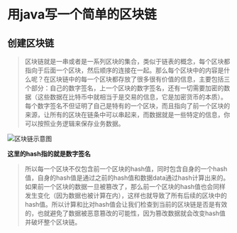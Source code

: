# 用java写一个简单的区块链

## 创建区块链

>区块链就是一串或者是一系列区块的集合，类似于链表的概念，每个区块都指向于后面一个区块，然后顺序的连接在一起。那么每个区块中的内容是什么呢？在区块链中的每一个区块都存放了很多很有价值的信息，主要包括三个部分：自己的数字签名，上一个区块的数字签名，还有一切需要加密的数据（这些数据在比特币中就相当于是交易的信息，它是加密货币的本质）。每个数字签名不但证明了自己是特有的一个区块，而且指向了前一个区块的来源，让所有的区块在链条中可以串起来，而数据就是一些特定的信息，你可以按照业务逻辑来保存业务数据。

![区块链示意图](https://github.com/pibigstar/noobchain/raw/master/01.png)

**这里的hash指的就是数字签名**

> 所以每一个区块不仅包含前一个区块的hash值，同时包含自身的一个hash值，自身的hash值是通过之前的hash值和数据data通过hash计算出来的。如果前一个区块的数据一旦被篡改了，那么前一个区块的hash值也会同样发生变化（因为数据也被计算在内），这样也就导致了所有后续的区块中的hash值。所以计算和比对hash值会让我们检查到当前的区块链是否是有效的，也就避免了数据被恶意篡改的可能性，因为篡改数据就会改变hash值并破坏整个区块链。



